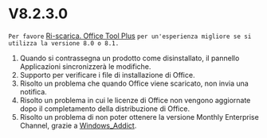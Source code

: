 # V8.2.3.0

`Per favore` [Ri-scarica. Office Tool Plus](http://otp.landian.vip/) `per un'esperienza migliore se si utilizza la versione 8.0 o 8.1.`

1. Quando si contrassegna un prodotto come disinstallato, il pannello Applicazioni sincronizzerà le modifiche.
2. Supporto per verificare i file di installazione di Office.
3. Risolto un problema che quando Office viene scaricato, non invia una notifica.
4. Risolto un problema in cui le licenze di Office non vengono aggiornate dopo il completamento della distribuzione di Office.
5. Risolto un problema di non poter ottenere la versione Monthly Enterprise Channel, grazie a [Windows_Addict](https://forums.mydigitallife.net/threads/tool-office-tool-plus-v8-2-official-thread.82730/page-7#post-1666180).
